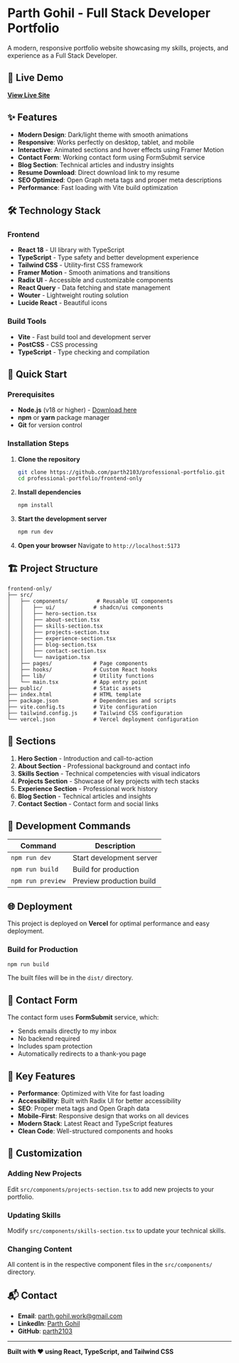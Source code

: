 # Parth Gohil - Full Stack Developer Portfolio

A modern, responsive portfolio website showcasing my skills, projects, and experience as a Full Stack Developer.

## 🚀 Live Demo

**[View Live Site](https://parthgohil.site)**

## ✨ Features

- **Modern Design**: Dark/light theme with smooth animations
- **Responsive**: Works perfectly on desktop, tablet, and mobile
- **Interactive**: Animated sections and hover effects using Framer Motion
- **Contact Form**: Working contact form using FormSubmit service
- **Blog Section**: Technical articles and industry insights
- **Resume Download**: Direct download link to my resume
- **SEO Optimized**: Open Graph meta tags and proper meta descriptions
- **Performance**: Fast loading with Vite build optimization

## 🛠️ Technology Stack

### Frontend
- **React 18** - UI library with TypeScript
- **TypeScript** - Type safety and better development experience
- **Tailwind CSS** - Utility-first CSS framework
- **Framer Motion** - Smooth animations and transitions
- **Radix UI** - Accessible and customizable components
- **React Query** - Data fetching and state management
- **Wouter** - Lightweight routing solution
- **Lucide React** - Beautiful icons

### Build Tools
- **Vite** - Fast build tool and development server
- **PostCSS** - CSS processing
- **TypeScript** - Type checking and compilation

## 🚀 Quick Start

### Prerequisites

- **Node.js** (v18 or higher) - [Download here](https://nodejs.org/)
- **npm** or **yarn** package manager
- **Git** for version control

### Installation Steps

1. **Clone the repository**
   ```bash
   git clone https://github.com/parth2103/professional-portfolio.git
   cd professional-portfolio/frontend-only
   ```

2. **Install dependencies**
   ```bash
   npm install
   ```

3. **Start the development server**
   ```bash
   npm run dev
   ```

4. **Open your browser**
   Navigate to `http://localhost:5173`

## 🏗️ Project Structure

```
frontend-only/
├── src/
│   ├── components/         # Reusable UI components
│   │   ├── ui/            # shadcn/ui components
│   │   ├── hero-section.tsx
│   │   ├── about-section.tsx
│   │   ├── skills-section.tsx
│   │   ├── projects-section.tsx
│   │   ├── experience-section.tsx
│   │   ├── blog-section.tsx
│   │   ├── contact-section.tsx
│   │   └── navigation.tsx
│   ├── pages/             # Page components
│   ├── hooks/             # Custom React hooks
│   ├── lib/               # Utility functions
│   └── main.tsx           # App entry point
├── public/                # Static assets
├── index.html             # HTML template
├── package.json           # Dependencies and scripts
├── vite.config.ts         # Vite configuration
├── tailwind.config.js     # Tailwind CSS configuration
└── vercel.json            # Vercel deployment configuration
```

## 🎨 Sections

1. **Hero Section** - Introduction and call-to-action
2. **About Section** - Professional background and contact info
3. **Skills Section** - Technical competencies with visual indicators
4. **Projects Section** - Showcase of key projects with tech stacks
5. **Experience Section** - Professional work history
6. **Blog Section** - Technical articles and insights
7. **Contact Section** - Contact form and social links

## 🚀 Development Commands

| Command | Description |
|---------|-------------|
| `npm run dev` | Start development server |
| `npm run build` | Build for production |
| `npm run preview` | Preview production build |

## 🌐 Deployment

This project is deployed on **Vercel** for optimal performance and easy deployment.

### Build for Production
```bash
npm run build
```

The built files will be in the `dist/` directory.

## 📧 Contact Form

The contact form uses **FormSubmit** service, which:
- Sends emails directly to my inbox
- No backend required
- Includes spam protection
- Automatically redirects to a thank-you page

## 🎯 Key Features

- **Performance**: Optimized with Vite for fast loading
- **Accessibility**: Built with Radix UI for better accessibility
- **SEO**: Proper meta tags and Open Graph data
- **Mobile-First**: Responsive design that works on all devices
- **Modern Stack**: Latest React and TypeScript features
- **Clean Code**: Well-structured components and hooks

## 🔧 Customization

### Adding New Projects
Edit `src/components/projects-section.tsx` to add new projects to your portfolio.

### Updating Skills
Modify `src/components/skills-section.tsx` to update your technical skills.

### Changing Content
All content is in the respective component files in the `src/components/` directory.

## 📬 Contact

- **Email**: parth.gohil.work@gmail.com
- **LinkedIn**: [Parth Gohil](https://www.linkedin.com/in/parth--gohil/)
- **GitHub**: [parth2103](https://github.com/parth2103)

---

**Built with ❤️ using React, TypeScript, and Tailwind CSS**
